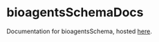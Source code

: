 # bioagentsSchemaDocs
Documentation for bioagentsSchema, hosted [here](http://bioagentsschema.readthedocs.io/en/latest/).
